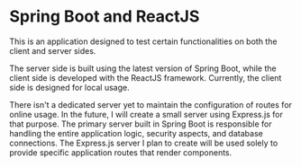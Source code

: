 # Spring Boot and ReactJS

This is an application designed to test certain functionalities on both the client and server sides.

The server side is built using the latest version of Spring Boot, while the client side is developed with the ReactJS framework. Currently, the client side is designed for local usage. 

There isn't a dedicated server yet to maintain the configuration of routes for online usage. In the future, I will create a small server using Express.js for that purpose. The primary server built in Spring Boot is responsible for handling the entire application logic, security aspects, and database connections. The Express.js server I plan to create will be used solely to provide specific application routes that render components.
